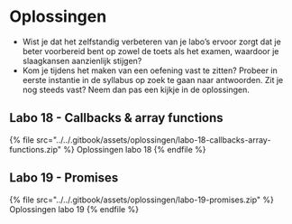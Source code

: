 # Oplossingen

* Wist je dat het zelfstandig verbeteren van je labo’s ervoor zorgt dat je beter voorbereid bent op zowel de toets als het examen, waardoor je slaagkansen aanzienlijk stijgen?
* Kom je tijdens het maken van een oefening vast te zitten? Probeer in eerste instantie in de syllabus op zoek te gaan naar antwoorden. Zit je nog steeds vast? Neem dan pas een kijkje in de oplossingen.

## Labo 18 - Callbacks & array functions

{% file src="../../.gitbook/assets/oplossingen/labo-18-callbacks-array-functions.zip" %}
Oplossingen labo 18
{% endfile %}


## Labo 19 - Promises

{% file src="../../.gitbook/assets/oplossingen/labo-19-promises.zip" %}
Oplossingen labo 19
{% endfile %}
